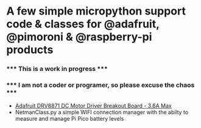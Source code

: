 # A few simple micropython support code & classes for @adafruit, @pimoroni & @raspberry-pi products

### *** This is a work in progress ***

### *** I am not a coder or programer, so please excuse the chaos ***

- [Adafruit DRV8871 DC Motor Driver Breakout Board - 3.6A Max](https://shop.pimoroni.com/products/adafruit-drv8871-dc-motor-driver-breakout-board-3-6a-max)
- NetmanClass.py a simple WIFI connection manager with the abilty to measure and manage Pi Pico battery levels 




